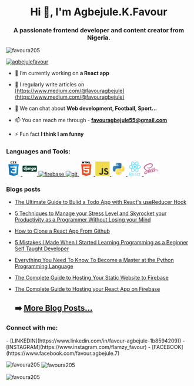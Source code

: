 
<h1 align="center">Hi 👋, I'm Agbejule.K.Favour</h1>
<h3 align="center">A passionate frontend developer and content creator from Nigeria.</h3>

<p align="left"> <img src="https://komarev.com/ghpvc/?username=favoura205&label=Profile%20views&color=0e75b6&style=flat" alt="favoura205" /> </p>

<p align="left"> <a href="https://twitter.com/agbejulefavour" target="blank"><img src="https://img.shields.io/twitter/follow/agbejulefavour?logo=twitter&style=for-the-badge" alt="agbejulefavour" /></a> </p>



- 🔭 I’m currently working on **a React app**

- 📝 I regularly write articles on [https://www.medium.com/@favouragbejule](https://www.medium.com/@favouragbejule)

- 💬 We can chat about **Web development, Football, Sport...**

- 📫 You can reach me through - **favouragbejule55@gmail.com**

- ⚡ Fun fact **I think I am funny**


<h3 align="left">Languages and Tools:</h3>
<p align="left"> <a href="https://www.w3schools.com/css/" target="_blank"> <img src="https://raw.githubusercontent.com/devicons/devicon/master/icons/css3/css3-original-wordmark.svg" alt="css3" width="40" height="40"/> </a> <a href="https://www.djangoproject.com/" target="_blank"> <img src="https://raw.githubusercontent.com/devicons/devicon/master/icons/django/django-original.svg" alt="django" width="40" height="40"/> </a> <a href="https://firebase.google.com/" target="_blank"> <img src="https://www.vectorlogo.zone/logos/firebase/firebase-icon.svg" alt="firebase" width="40" height="40"/> </a> <a href="https://git-scm.com/" target="_blank"> <img src="https://www.vectorlogo.zone/logos/git-scm/git-scm-icon.svg" alt="git" width="40" height="40"/> </a> <a href="https://www.w3.org/html/" target="_blank"> <img src="https://raw.githubusercontent.com/devicons/devicon/master/icons/html5/html5-original-wordmark.svg" alt="html5" width="40" height="40"/> </a> <a href="https://developer.mozilla.org/en-US/docs/Web/JavaScript" target="_blank"> <img src="https://raw.githubusercontent.com/devicons/devicon/master/icons/javascript/javascript-original.svg" alt="javascript" width="40" height="40"/> </a> <a href="https://www.python.org" target="_blank"> <img src="https://raw.githubusercontent.com/devicons/devicon/master/icons/python/python-original.svg" alt="python" width="40" height="40"/> </a> <a href="https://reactjs.org/" target="_blank"> <img src="https://raw.githubusercontent.com/devicons/devicon/master/icons/react/react-original-wordmark.svg" alt="react" width="40" height="40"/> </a> <a href="https://sass-lang.com" target="_blank"> <img src="https://raw.githubusercontent.com/devicons/devicon/master/icons/sass/sass-original.svg" alt="sass" width="40" height="40"/> </a> </p>

### Blogs posts
<!-- BLOG-POST-LIST:START -->
- [The Ultimate Guide to Bulid a Todo App with React's useReducer Hook](https://javascript.plainenglish.io/the-ultimate-guide-to-bulid-a-todo-app-with-reacts-usereducer-hook-e00976412fed)
- [5 Techniques to Manage your Stress Level and Skyrocket your Productivity as a Programmer Without Losing your Mind](https://javascript.plainenglish.io/how-to-clone-an-app-from-github-446541a0302d)
- [How to Clone a React App From Github](https://javascript.plainenglish.io/how-to-clone-an-app-from-github-446541a0302d)
- [5 Mistakes I Made When I Started Learning Programming as a Beginner Self Taught Developer](https://medium.com/geekculture/5-mistakes-i-made-when-i-started-learning-programming-as-a-beginner-self-taught-developer-8dd8dae68b12)
- [Everything You Need To Know To Become a Master at the Python Programming Language ](https://medium.com/analytics-vidhya/everything-you-need-to-know-to-become-a-master-at-the-python-programming-language-7b32a74d1d7d)
- [The Complete Guide to Hosting Your Static Website to Firebase](https://medium.com/geekculture/the-complete-guide-to-hosting-your-static-website-to-firebase-16c3125bc4a4#6c9c-5a5d429fb0c6)
- [The Complete Guide to Hosting your React App on Firebase](https://javascript.plainenglish.io/the-complete-guide-to-hosting-your-react-app-on-firebase-226ceea07552)

  <!-- BLOG-POST-LIST:END -->

  ## ➡️ [More Blog Posts...](https://favouragbejule.medium.com)

<!-- BLOG-POST-LIST:END -->

<h3 align="left">Connect with me:</h3>
<p align="left">
 - [LINKEDIN](https://www.linkedin.com/in/favour-agbejule-1b8594209))
 - [INSTAGRAM](https://www.instagram.com/flamzy_favour)
 - [FACEBOOK](https://www.facebook.com/favour.agbejule.7)
</p>



<p><img align="left" src="https://github-readme-stats.vercel.app/api/top-langs?username=favoura205&show_icons=true&locale=en&layout=compact" alt="favoura205" /></p>

<p>&nbsp;<img align="center" src="https://github-readme-stats.vercel.app/api?username=favoura205&show_icons=true&locale=en" alt="favoura205" /></p>

<p><img align="center" src="https://github-readme-streak-stats.herokuapp.com/?user=favoura205&" alt="favoura205" /></p>
